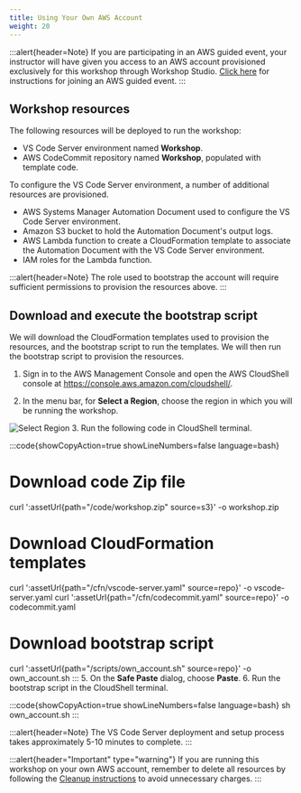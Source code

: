 ```yaml
---
title: Using Your Own AWS Account
weight: 20
---
```


:::alert{header=Note}
If you are participating in an AWS guided event, your instructor will have given you access to an AWS account provisioned exclusively for this workshop through Workshop Studio. [Click here](/03-getting-started/01-aws-event) for instructions for joining an AWS guided event.
:::

## Workshop resources

The following resources will be deployed to run the workshop:

- VS Code Server environment named **Workshop**.
- AWS CodeCommit repository named **Workshop**, populated with template code.

To configure the VS Code Server environment, a number of additional resources are provisioned.

- AWS Systems Manager Automation Document used to configure the VS Code Server environment.
- Amazon S3 bucket to hold the Automation Document's output logs.
- AWS Lambda function to create a CloudFormation template to associate the Automation Document with the VS Code Server environment.
- IAM roles for the Lambda function.

:::alert{header=Note}
The role used to bootstrap the account will require sufficient permissions to provision the resources above.
:::

## Download and execute the bootstrap script

We will download the CloudFormation templates used to provision the resources, and the bootstrap script to run the templates. We will then run the bootstrap script to provision the resources.

1. Sign in to the AWS Management Console and open the AWS CloudShell console at https://console.aws.amazon.com/cloudshell/.

2. In the menu bar, for **Select a Region**, choose the region in which you will be running the workshop.

![Select Region](/static/images/own-account/select-region.png)
3. Run the following code in CloudShell terminal.

:::code{showCopyAction=true showLineNumbers=false language=bash}

# Download code Zip file

curl ':assetUrl{path="/code/workshop.zip" source=s3}' -o workshop.zip

# Download CloudFormation templates

curl ':assetUrl{path="/cfn/vscode-server.yaml" source=repo}' -o vscode-server.yaml
curl ':assetUrl{path="/cfn/codecommit.yaml" source=repo}' -o codecommit.yaml

# Download bootstrap script

curl ':assetUrl{path="/scripts/own_account.sh" source=repo}' -o own_account.sh
:::
5. On the **Safe Paste** dialog, choose **Paste**.
6. Run the bootstrap script in the CloudShell terminal.

:::code{showCopyAction=true showLineNumbers=false language=bash}
sh own_account.sh
:::

:::alert{header=Note}
The VS Code Server deployment and setup process takes approximately 5-10 minutes to complete.
:::

:::alert{header="Important" type="warning"}
If you are running this workshop on your own AWS account, remember to delete all resources by following the [Cleanup instructions](/90-cleanup) to avoid unnecessary charges.
:::
